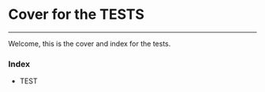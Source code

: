 # Cover for the TESTS

---

Welcome, this is the cover and index for the tests.



### Index

- TEST
